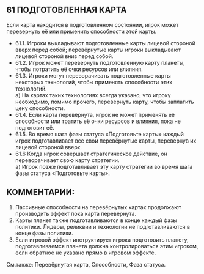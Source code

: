 61 ПОДГОТОВЛЕННАЯ КАРТА
---

Если карта находится в подготовленном состоянии, игрок может перевернуть её или применить способности этой карты.
* 61.1. Игроки выкладывают подготовленные карты лицевой стороной вверх перед собой; перевёрнутые карты игроки выкладывают лицевой стороной вниз перед собой.
* 61.2. Игрок может перевернуть подготовленную карту планеты, чтобы потратить её очки ресурсов или влияния.
* 61.3. Игроки могут переворачивать подготовленные карты некоторых технологий, чтобы применять способности этих технологий.  
  а) На картах таких технологиях всегда указано, что игроку необходимо, помимо прочего, перевернуть карту, чтобы заплатить цену способности.
* 61.4.  Если карта перевёрнута, игрок не может применять её способности или тратить её очки ресурсов и влияния, пока не подготовит её.
* 61.5. Во время шага фазы статуса «Подготовьте карты» каждый игрок подготавливает все свои перевёрнутые карты, перевернув их лицевой стороной вверх.
* 61.6  Когда игрок совершает стратегическое действие, он переворачивает свою карту стратегии.  
  а) Игрок позже подготавливает эту карту стратегии во время шага фазы статуса «Подготовьте карты».

КОММЕНТАРИИ:
---
1) Пассивные способности на перевёрнутых картах продолжают производить эффект пока карта перевёрнута.
2) Карты планет также подготавливаются в конце каждый фазы политики. Лидеры, реликвии и технологии не подготавливаются в конце фазы политики.
3) Если игровой эффект инструктирует игрока подготовить планету, подготавливаемся планета должна контролироваться этим игроком, если обратное не указано прямо в игровом эффекте.

См.также: Перевёрнутая карта, Способности, Фаза статуса.
